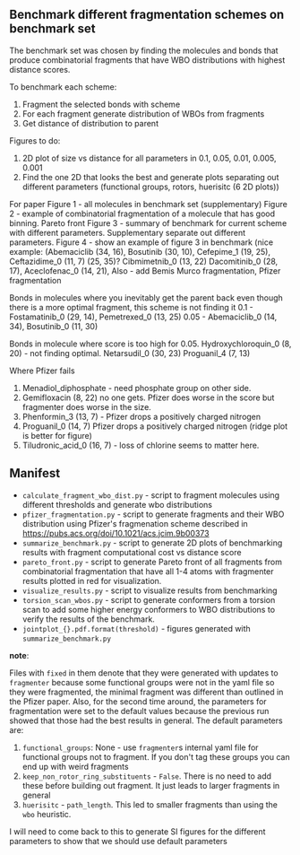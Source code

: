 ## Benchmark different fragmentation schemes on benchmark set

The benchmark set was chosen by finding the molecules and bonds that produce combinatorial fragments that have WBO distributions
with highest distance scores.

To benchmark each scheme:
1. Fragment the selected bonds with scheme
2. For each fragment generate distribution of WBOs from fragments
3. Get distance of distribution to parent

Figures to do:
1. 2D plot of size vs distance for all parameters in 0.1, 0.05, 0.01, 0.005, 0.001
2. Find the one 2D that looks the best and generate plots separating out different parameters (functional groups, rotors, huerisitc (6 2D plots))

For paper
Figure 1 - all molecules in benchmark set (supplementary)
Figure 2 - example of combinatorial fragmentation of a molecule that has good binning. Pareto front
Figure 3 - summary of benchmark for current scheme with different parameters. Supplementary separate out different parameters.
Figure 4 - show an example of figure 3 in benchmark (nice example:  (Abemaciclib (34, 16), Bosutinib (30, 10), Cefepime_1 (19, 25), Ceftazidime_0 (11, 7) (25, 35)?
Cibmimetnib_0 (13, 22) Dacomitinib_0 (28, 17), Aceclofenac_0 (14, 21),
Also - add Bemis Murco fragmentation, Pfizer fragmentation

Bonds in molecules where you inevitably get the parent back even though there is a more optimal fragment, this scheme is not finding it
0.1 - Fostamatinib_0 (29, 14), Pemetrexed_0 (13, 25)
0.05 - Abemaciclib_0 (14, 34), Bosutinib_0 (11, 30)

Bonds in molecule where score is too high for 0.05.
Hydroxychloroquin_0 (8, 20) - not finding optimal.
Netarsudil_0 (30, 23)
Proguanil_4 (7, 13)

Where Pfizer fails
1. Menadiol_diphosphate - need phosphate group on other side.
2. Gemifloxacin (8, 22) no one gets. Pfizer does worse in the score but fragmenter does worse in the size.
3. Phenformin_3 (13, 7) - Pfizer drops a positively charged nitrogen
4. Proguanil_0 (14, 7) Pfizer drops a positively charged nitrogen (ridge plot is better for figure)
5. Tiludronic_acid_0 (16, 7) - loss of chlorine seems to matter here.


## Manifest
* `calculate_fragment_wbo_dist.py` - script to fragment molecules using different thresholds and generate wbo distributions
* `pfizer_fragmentation.py` - script to generate fragments and their WBO distribution using Pfizer's fragmenation scheme described in https://pubs.acs.org/doi/10.1021/acs.jcim.9b00373
* `summarize_benchmark.py` - script to generate 2D plots of benchmarking results with fragment computational cost vs distance score
* `pareto_front.py` - script to generate Pareto front of all fragments from combinatorial fragmentation that have all 1-4 atoms with fragmenter
results plotted in red for visualization.
* `visualize_results.py` - script to visualize results from benchmarking
* `torsion_scan_wbos.py` - script to generate conformers from a torsion scan to add some higher energy conformers to WBO distributions to verify the results of
the benchmark.
* `jointplot_{}.pdf.format(threshold)` - figures generated with `summarize_benchmark.py`

__note__:

Files with `fixed` in them denote that they were generated with updates to `fragmenter` because some functional groups were
not in the yaml file so they were fragmented, the minimal fragment was different than outlined in the Pfizer paper.
Also, for the second time around, the parameters for fragmentation were set to the default
values because the previous run showed that those had the best results in general. The default parameters are:
1. `functional_groups`: None - use `fragmenter`s internal yaml file for functional groups not to fragment. If you don't tag these groups you can end up with weird fragments
2. `keep_non_rotor_ring_substituents` - `False`. There is no need to add these before building out fragment. It just leads to larger fragments in general
3. `huerisitc` - `path_length`. This led to smaller fragments than using the `wbo` heuristic.

I will need to come back to this to generate SI figures for the different parameters to show that we should use default parameters
